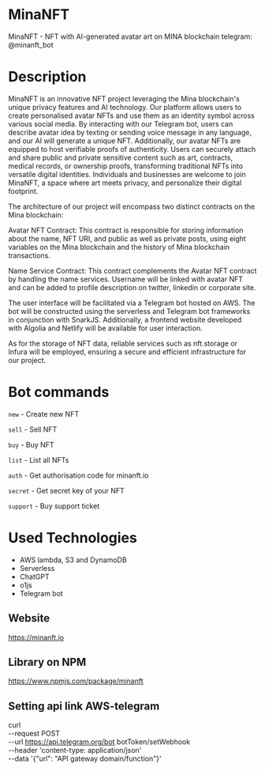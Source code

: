 # MinaNFT
MinaNFT - NFT with AI-generated avatar art on MINA blockchain
telegram: @minanft_bot

# Description

MinaNFT is an innovative NFT project leveraging the Mina blockchain's unique privacy features and AI technology. Our platform allows users to create personalised avatar NFTs and use them as an identity symbol across various social media. By interacting with our Telegram bot, users can describe avatar idea by texting or sending voice message in any language, and our AI will generate a unique NFT. Additionally, our avatar NFTs are equipped to host verifiable proofs of authenticity. Users can securely attach and share public and private sensitive content such as art, contracts, medical records, or ownership proofs, transforming traditional NFTs into versatile digital identities. Individuals and businesses are welcome to join MinaNFT, a space where art meets privacy, and personalize their digital footprint.

The architecture of our project will encompass two distinct contracts on the Mina blockchain:

Avatar NFT Contract: This contract is responsible for storing information about the name, NFT URI, and public as well as private posts, using eight variables on the Mina blockchain and the history of Mina blockchain transactions.

Name Service Contract: This contract complements the Avatar NFT contract by handling the name services. Username will be linked with avatar NFT and can be added to profile description on twitter, linkedin or corporate site.

The user interface will be facilitated via a Telegram bot hosted on AWS. The bot will be constructed using the serverless and Telegram bot frameworks in conjunction with SnarkJS. Additionally, a frontend website developed with Algolia and Netlify will be available for user interaction.

As for the storage of NFT data, reliable services such as nft.storage or Infura will be employed, ensuring a secure and efficient infrastructure for our project.

# Bot commands

```new``` 		- Create new NFT

```sell``` 		- Sell NFT

```buy``` 		- Buy NFT 		

```list``` 		- List all NFTs	

```auth``` 		- Get authorisation code for minanft.io	

```secret``` 	- Get secret key of your NFT 	

```support``` - Buy support ticket 		
 		


# Used Technologies

- AWS lambda, S3 and DynamoDB
- Serverless
- ChatGPT
- o1js
- Telegram bot

## Website
https://minanft.io

## Library on NPM
https://www.npmjs.com/package/minanft

## Setting api link AWS-telegram
curl \
  --request POST \
  --url https://api.telegram.org/bot botToken/setWebhook \
  --header 'content-type: application/json' \
  --data '{"url": "API gateway domain/function"}'
  
